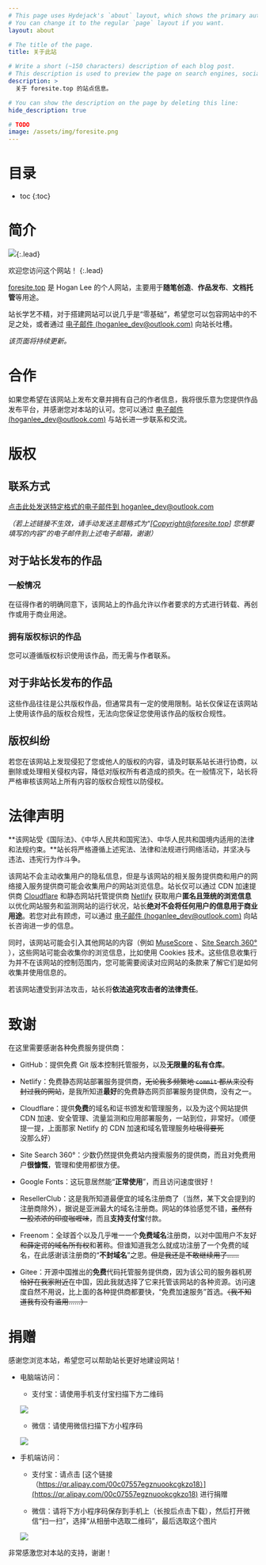 ```yaml
---
# This page uses Hydejack's `about` layout, which shows the primary author's picture and about text at the top.
# You can change it to the regular `page` layout if you want.
layout: about

# The title of the page.
title: 关于此站

# Write a short (~150 characters) description of each blog post.
# This description is used to preview the page on search engines, social media, etc.
description: >
  关于 foresite.top 的站点信息。

# You can show the description on the page by deleting this line:
hide_description: true

# TODO
image: /assets/img/foresite.png
---
```


# 目录

* toc
{:toc}

# 简介

![](https://gitee.com/h00kran/blog-assets/raw/master/img/foresite.png){:.lead}

欢迎您访问这个网站！
{:.lead}

[foresite.top](https://foresite.top) 是 Hogan Lee 的个人网站，主要用于**随笔创造**、**作品发布**、**文档托管**等用途。

站长学艺不精，对于搭建网站可以说几乎是“零基础”，希望您可以包容网站中的不足之处，或者通过 [电子邮件 (hoganlee_dev@outlook.com)](mailto:hoganlee_dev@outlook.com?subject=[Feedback@foresite.top]%20请简要描述问题) 向站长吐槽。

*该页面将持续更新。*

# 合作

如果您希望在该网站上发布文章并拥有自己的作者信息，我将很乐意为您提供作品发布平台，并感谢您对本站的认可。您可以通过 [电子邮件 (hoganlee_dev@outlook.com)](mailto:hoganlee_dev@outlook.com?subject=[Cooperation@foresite.top]%20请填写主题) 与站长进一步联系和交流。

# 版权

## 联系方式

[点击此处发送特定格式的电子邮件到 hoganlee_dev@outlook.com](mailto:hoganlee_dev@outlook.com?subject=[Copyright@foresite.top]%20请填写主题)

*（若上述链接不生效，请手动发送主题格式为“[Copyright@foresite.top] 您想要填写的内容”的电子邮件到上述电子邮箱，谢谢）*

## 对于站长发布的作品

### 一般情况

在征得作者的明确同意下，该网站上的作品允许以作者要求的方式进行转载、再创作或用于商业用途。

### 拥有版权标识的作品

您可以遵循版权标识使用该作品，而无需与作者联系。

## 对于非站长发布的作品

这些作品往往是公共版权作品，但通常具有一定的使用限制。站长仅保证在该网站上使用该作品的版权合规性，无法向您保证您使用该作品的版权合规性。

## 版权纠纷

若您在该网站上发现侵犯了您或他人的版权的内容，请及时联系站长进行协商，以删除或处理相关侵权内容，降低对版权所有者造成的损失。在一般情况下，站长将严格审核该网站上所有内容的版权合规性以防侵权。

# 法律声明

**该网站受《国际法》、《中华人民共和国宪法》、中华人民共和国境内适用的法律和法规约束。**站长将严格遵循上述宪法、法律和法规进行网络活动，并坚决与违法、违宪行为作斗争。

该网站不会主动收集用户的隐私信息，但是与该网站的相关服务提供商和用户的网络接入服务提供商可能会收集用户的网站浏览信息。站长仅可以通过 CDN 加速提供商 [Cloudflare](https://cloudflare.com) 和静态网站托管提供商 [Netlify](https://netlify.com) 获取用户**匿名且笼统的浏览信息**以优化网站服务和监测网站的运行状况，站长**绝对不会将任何用户的信息用于商业用途**。若您对此有顾虑，可以通过 [电子邮件 (hoganlee_dev@outlook.com)](mailto:hoganlee_dev@outlook.com?subject=[Support@foresite.top]%20请填写主题) 向站长咨询进一步的信息。

同时，该网站可能会引入其他网站的内容（例如 [MuseScore](https://musescore.com) 、[Site Search 360°](https://www.sitesearch360.com) ），这些网站可能会收集你的浏览信息，比如使用 Cookies 技术。这些信息收集行为并不在该网站的控制范围内，您可能需要阅读对应网站的条款来了解它们是如何收集并使用信息的。

若该网站遭受到非法攻击，站长将**依法追究攻击者的法律责任**。

# 致谢

在这里需要感谢各种免费服务提供商：

- GitHub：提供免费 Git 版本控制托管服务，以及**无限量的私有仓库**。

- Netlify：免费静态网站部署服务提供商，~~无论我多频繁地 `commit` 都从来没有封过我的网站~~，是我所知道**最好**的免费静态网页部署服务提供商，没有之一。

- Cloudflare：提供**免费**的域名和证书颁发和管理服务，以及为这个网站提供 CDN 加速、安全管理、流量监测和应用部署服务，一站到位，非常好。（顺便提一提，上面那家 Netlify 的 CDN 加速和域名管理服务~~垃圾得要死~~没那么好）

- Site Search 360°：少数仍然提供免费站内搜索服务的提供商，而且对免费用户**很慷慨**，管理和使用都很方便。

- Google Fonts：这玩意居然能“**正常使用**”，而且访问速度很好！

- ResellerClub：这是我所知道最便宜的域名注册商了（当然，某下文会提到的注册商除外），据说是亚洲最大的域名注册商。网站的体验感觉不错，~~虽然有一股浓浓的印度咖喱味~~，而且**支持支付宝**付款。

- Freenom：全球首个以及几乎唯一一个**免费域名**注册商，以对中国用户不友好~~和薛定谔的域名所有权~~和著称。但谁知道我怎么就成功注册了一个免费的域名，在此感谢该注册商的“**不封域名**”之恩。~~但是我还是不敢继续用了……~~

- Gitee：开源中国推出的**免费**代码托管服务提供商，因为该公司的服务器机房~~恰好在我家附近~~在中国，因此我就选择了它来托管该网站的各种资源。访问速度自然不用说，比上面的各种提供商都要快，“免费加速服务”首选。~~（我不知道我有没有滥用……）~~

# 捐赠

感谢您浏览本站，希望您可以帮助站长更好地建设网站！

- 电脑端访问：

  - 支付宝：请使用手机支付宝扫描下方二维码

  ![](https://gitee.com/h00kran/blog-assets/raw/master/img/donate_alipay.jpg)

  - 微信：请使用微信扫描下方小程序码

  ![](https://gitee.com/h00kran/blog-assets/raw/master/img/donate_wechat.jpg)

- 手机端访问：

  - 支付宝：请点击 [这个链接（https://qr.alipay.com/00c07557egznuookcgkzo18）](https://qr.alipay.com/00c07557egznuookcgkzo18) 进行捐赠

  - 微信：请将下方小程序码保存到手机上（长按后点击下载），然后打开微信“扫一扫”，选择“从相册中选取二维码”，最后选取这个图片

  ![](https://gitee.com/h00kran/blog-assets/raw/master/img/donate_wechat_min.jpg)

非常感激您对本站的支持，谢谢！